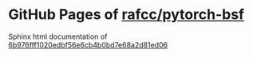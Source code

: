 GitHub Pages of [rafcc/pytorch-bsf](https://github.com/rafcc/pytorch-bsf)
===
Sphinx html documentation of [6b976fff1020edbf56e6cb4b0bd7e68a2d81ed06](https://github.com/rafcc/pytorch-bsf/tree/6b976fff1020edbf56e6cb4b0bd7e68a2d81ed06)
